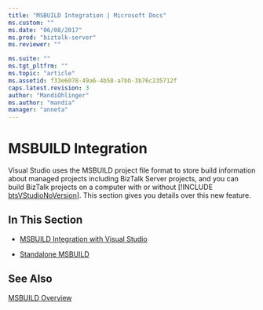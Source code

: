 ```yaml
---
title: "MSBUILD Integration | Microsoft Docs"
ms.custom: ""
ms.date: "06/08/2017"
ms.prod: "biztalk-server"
ms.reviewer: ""

ms.suite: ""
ms.tgt_pltfrm: ""
ms.topic: "article"
ms.assetid: f33e6078-49a6-4b58-a7bb-3b76c235712f
caps.latest.revision: 3
author: "MandiOhlinger"
ms.author: "mandia"
manager: "anneta"
---
```

# MSBUILD Integration
Visual Studio uses the MSBUILD project file format to store build information about managed projects including BizTalk Server projects, and you can build BizTalk projects on a computer with or without [!INCLUDE [btsVStudioNoVersion](../includes/btsvstudionoversion-md.md)]. This section gives you details over this new feature.  
  
## In This Section  
  
-   [MSBUILD Integration with Visual Studio](../core/msbuild-integration-with-visual-studio.md)  
  
-   [Standalone MSBUILD](../core/standalone-msbuild.md)  
  
## See Also  
 [MSBUILD Overview](http://go.microsoft.com/fwlink/?LinkId=131739)